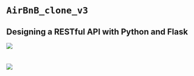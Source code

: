 # `AirBnB_clone_v3`



## Designing a RESTful API with Python and Flask

![](https://bykowski.pl/wp-content/uploads/2021/06/api-przyklad-dzialania-1.jpg)
#
![](https://res.cloudinary.com/practicaldev/image/fetch/s--jtauvUNI--/c_imagga_scale,f_auto,fl_progressive,h_720,q_auto,w_1280/https://dev-to-uploads.s3.amazonaws.com/uploads/articles/qvaysugwhd9mge3pxr7j.png)
